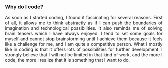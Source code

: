 <h3>Why do I code?</h3>

<p align="justify">As soon as I started coding, I found it fascinating for several reasons. First of all, it allows me to think abstractly as if I can push the boundaries of imagination and technological possibilities. It also reminds me of solving brain teasers which I have always enjoyed. I tend to set some goals for myself and cannot stop brainstorming until I achieve them because it feels like a challenge for me, and I am quite a competitive person. What I mostly like in coding is that it offers lots of possibilities for further development. I strongly believe that I will not be limited in that kind of work, and the more I code, the more I realize that it is something that I want to do.</p>
